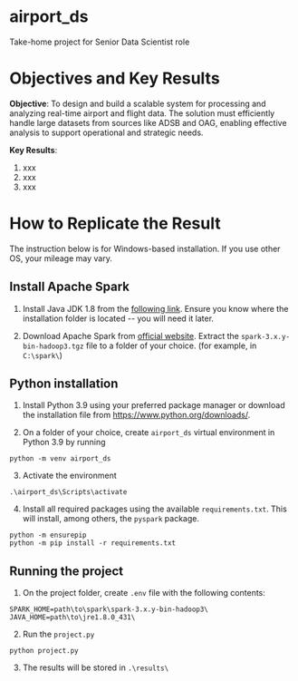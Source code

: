 # airport_ds
 Take-home project for Senior Data Scientist role 

# Objectives and Key Results

**Objective**: To design and build a scalable system for processing and analyzing real-time airport and flight data. The solution must efficiently handle large datasets from sources like ADSB and OAG, enabling effective analysis to support operational and strategic needs.

**Key Results**:

1. xxx
2. xxx
3. xxx


# How to Replicate the Result

The instruction below is for Windows-based installation. If you use other OS, your mileage may vary.

## Install Apache Spark

1. Install Java JDK 1.8 from the [following link](https://www.oracle.com/id/java/technologies/javase/javase8u211-later-archive-downloads.html). Ensure you know where the installation folder is located -- you will need it later.

2. Download Apache Spark from [official website](https://spark.apache.org/downloads.html). Extract the `spark-3.x.y-bin-hadoop3.tgz` file to a folder of your choice. (for example, in `C:\spark\`)

## Python installation
1. Install Python 3.9 using your preferred package manager or download the installation file from https://www.python.org/downloads/.

2. On a folder of your choice, create `airport_ds` virtual environment in Python 3.9 by running
```
python -m venv airport_ds
```

3. Activate the environment
```
.\airport_ds\Scripts\activate
```

4. Install all required packages using the available `requirements.txt`. This will install, among others, the `pyspark` package.
```
python -m ensurepip
python -m pip install -r requirements.txt
```

## Running the project

1. On the project folder, create `.env` file with the following contents:
```
SPARK_HOME=path\to\spark\spark-3.x.y-bin-hadoop3\
JAVA_HOME=path\to\jre1.8.0_431\
```

2. Run the `project.py`
```
python project.py
```
3. The results will be stored in `.\results\`

